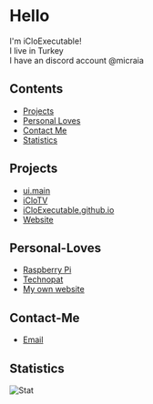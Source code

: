 # Hello 

I'm iCloExecutable!
<br />
I live in Turkey 
<br />
I have an discord account @micraia

## Contents
- [Projects](#projects)
- [Personal Loves](#Personal-Loves)
- [Contact Me](#Contact-Me)
- [Statistics](#Statistics)


## Projects
* [ui.main](https://github.com/iCloExecutable/iCloOS)
* [iCloTV](http://github.com/icloexecutable/iclotv)
* [iCloExecutable.github.io](https://github.com/iCloExecutable/iCloExecutable.github.io)
* [Website](https://github.com/iCloExecutable/iclostudios.ml)

## Personal-Loves
* [Raspberry Pi](https://www.raspberrypi.org)
* [Technopat](https://www.technopat.net)
* [My own website](https://iclostudios.ml)

## Contact-Me
* [Email](mailto:er3es6666@protonmail.ch)

## Statistics
![Stat](https://github-readme-stats.vercel.app/api?username=icloexecutable&show_icons=true&hide_border=true&count_private=true&theme=dracula)
